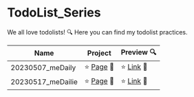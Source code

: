 # TodoList_Series


We all love todolists! 🔍
Here you can find my todolist practices.

|Name|Project|Preview 🔍|
|-----------|-----------|-----------|
|20230507_meDaily|:star: [Page](https://github.com/peiyi-c/TodoList_Series/tree/main/20230507_meDaily) 🌟 |:star: [Link](https://hurt-pan.surge.sh/) 🌟 | 
|20230517_meDailie|:star: [Page](https://github.com/peiyi-c/TodoList_Series/tree/main/20230517_meDailie) 🌟| :star: [Link](https://rough-laugh.surge.sh/) :star2:| 

